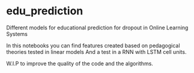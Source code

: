 # edu_prediction
Different models for educational prediction for dropout in Online Learning Systems

In this notebooks you can find features created based on pedagogical theories tested in linear models
And a test in a RNN with LSTM cell units. 



W.I.P to improve the quality of the code and the algorithms.
